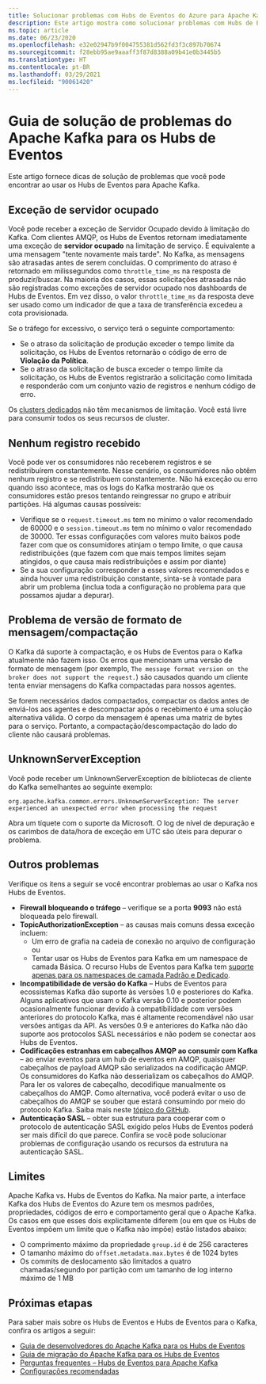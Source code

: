 ```yaml
---
title: Solucionar problemas com Hubs de Eventos do Azure para Apache Kafka
description: Este artigo mostra como solucionar problemas com Hubs de Eventos do Azure para Apache Kafka
ms.topic: article
ms.date: 06/23/2020
ms.openlocfilehash: e32e02947b9f004755381d562fd3f3c897b70674
ms.sourcegitcommit: f28ebb95ae9aaaff3f87d8388a09b41e0b3445b5
ms.translationtype: HT
ms.contentlocale: pt-BR
ms.lasthandoff: 03/29/2021
ms.locfileid: "90061420"
---
```

# <a name="apache-kafka-troubleshooting-guide-for-event-hubs"></a>Guia de solução de problemas do Apache Kafka para os Hubs de Eventos
Este artigo fornece dicas de solução de problemas que você pode encontrar ao usar os Hubs de Eventos para Apache Kafka. 

## <a name="server-busy-exception"></a>Exceção de servidor ocupado
Você pode receber a exceção de Servidor Ocupado devido à limitação do Kafka. Com clientes AMQP, os Hubs de Eventos retornam imediatamente uma exceção de **servidor ocupado** na limitação de serviço. É equivalente a uma mensagem "tente novamente mais tarde". No Kafka, as mensagens são atrasadas antes de serem concluídas. O comprimento do atraso é retornado em milissegundos como `throttle_time_ms` na resposta de produzir/buscar. Na maioria dos casos, essas solicitações atrasadas não são registradas como exceções de servidor ocupado nos dashboards de Hubs de Eventos. Em vez disso, o valor `throttle_time_ms` da resposta deve ser usado como um indicador de que a taxa de transferência excedeu a cota provisionada.

Se o tráfego for excessivo, o serviço terá o seguinte comportamento:

- Se o atraso da solicitação de produção exceder o tempo limite da solicitação, os Hubs de Eventos retornarão o código de erro de **Violação da Política**.
- Se o atraso da solicitação de busca exceder o tempo limite da solicitação, os Hubs de Eventos registrarão a solicitação como limitada e responderão com um conjunto vazio de registros e nenhum código de erro.

Os [clusters dedicados](event-hubs-dedicated-overview.md) não têm mecanismos de limitação. Você está livre para consumir todos os seus recursos de cluster.

## <a name="no-records-received"></a>Nenhum registro recebido
Você pode ver os consumidores não receberem registros e se redistribuírem constantemente. Nesse cenário, os consumidores não obtêm nenhum registro e se redistribuem constantemente. Não há exceção ou erro quando isso acontece, mas os logs do Kafka mostrarão que os consumidores estão presos tentando reingressar no grupo e atribuir partições. Há algumas causas possíveis:

- Verifique se o `request.timeout.ms` tem no mínimo o valor recomendado de 60000 e o `session.timeout.ms` tem no mínimo o valor recomendado de 30000. Ter essas configurações com valores muito baixos pode fazer com que os consumidores atinjam o tempo limite, o que causa redistribuições (que fazem com que mais tempos limites sejam atingidos, o que causa mais redistribuições e assim por diante) 
- Se a sua configuração corresponder a esses valores recomendados e ainda houver uma redistribuição constante, sinta-se à vontade para abrir um problema (inclua toda a configuração no problema para que possamos ajudar a depurar).

## <a name="compressionmessage-format-version-issue"></a>Problema de versão de formato de mensagem/compactação
O Kafka dá suporte à compactação, e os Hubs de Eventos para o Kafka atualmente não fazem isso. Os erros que mencionam uma versão de formato de mensagem (por exemplo, `The message format version on the broker does not support the request.`) são causados quando um cliente tenta enviar mensagens do Kafka compactadas para nossos agentes.

Se forem necessários dados compactados, compactar os dados antes de enviá-los aos agentes e descompactar após o recebimento é uma solução alternativa válida. O corpo da mensagem é apenas uma matriz de bytes para o serviço. Portanto, a compactação/descompactação do lado do cliente não causará problemas.

## <a name="unknownserverexception"></a>UnknownServerException
Você pode receber um UnknownServerException de bibliotecas de cliente do Kafka semelhantes ao seguinte exemplo: 

```
org.apache.kafka.common.errors.UnknownServerException: The server experienced an unexpected error when processing the request
```

Abra um tíquete com o suporte da Microsoft.  O log de nível de depuração e os carimbos de data/hora de exceção em UTC são úteis para depurar o problema. 

## <a name="other-issues"></a>Outros problemas
Verifique os itens a seguir se você encontrar problemas ao usar o Kafka nos Hubs de Eventos.

- **Firewall bloqueando o tráfego** – verifique se a porta **9093** não está bloqueada pelo firewall.
- **TopicAuthorizationException** – as causas mais comuns dessa exceção incluem:
    - Um erro de grafia na cadeia de conexão no arquivo de configuração ou
    - Tentar usar os Hubs de Eventos para Kafka em um namespace de camada Básica. O recurso Hubs de Eventos para Kafka tem [suporte apenas para os namespaces de camada Padrão e Dedicado](https://azure.microsoft.com/pricing/details/event-hubs/).
- **Incompatibilidade de versão do Kafka** – Hubs de Eventos para ecossistemas Kafka dão suporte às versões 1.0 e posteriores do Kafka. Alguns aplicativos que usam o Kafka versão 0.10 e posterior podem ocasionalmente funcionar devido à compatibilidade com versões anteriores do protocolo Kafka, mas é altamente recomendável não usar versões antigas da API. As versões 0.9 e anteriores do Kafka não dão suporte aos protocolos SASL necessários e não podem se conectar aos Hubs de Eventos.
- **Codificações estranhas em cabeçalhos AMQP ao consumir com Kafka** – ao enviar eventos para um hub de eventos em AMQP, quaisquer cabeçalhos de payload AMQP são serializados na codificação AMQP. Os consumidores do Kafka não desserializam os cabeçalhos do AMQP. Para ler os valores de cabeçalho, decodifique manualmente os cabeçalhos do AMQP. Como alternativa, você poderá evitar o uso de cabeçalhos do AMQP se souber que estará consumindo por meio do protocolo Kafka. Saiba mais neste [tópico do GitHub](https://github.com/Azure/azure-event-hubs-for-kafka/issues/56).
- **Autenticação SASL** – obter sua estrutura para cooperar com o protocolo de autenticação SASL exigido pelos Hubs de Eventos poderá ser mais difícil do que parece. Confira se você pode solucionar problemas de configuração usando os recursos da estrutura na autenticação SASL. 

## <a name="limits"></a>Limites
Apache Kafka vs. Hubs de Eventos do Kafka. Na maior parte, a interface Kafka dos Hubs de Eventos do Azure tem os mesmos padrões, propriedades, códigos de erro e comportamento geral que o Apache Kafka. Os casos em que esses dois explicitamente diferem (ou em que os Hubs de Eventos impõem um limite que o Kafka não impõe) estão listados abaixo:

- O comprimento máximo da propriedade `group.id` é de 256 caracteres
- O tamanho máximo do `offset.metadata.max.bytes` é de 1024 bytes
- Os commits de deslocamento são limitados a quatro chamadas/segundo por partição com um tamanho de log interno máximo de 1 MB


## <a name="next-steps"></a>Próximas etapas
Para saber mais sobre os Hubs de Eventos e Hubs de Eventos para o Kafka, confira os artigos a seguir:  

- [Guia de desenvolvedores do Apache Kafka para os Hubs de Eventos](apache-kafka-developer-guide.md)
- [Guia de migração do Apache Kafka para os Hubs de Eventos](apache-kafka-migration-guide.md)
- [Perguntas frequentes – Hubs de Eventos para Apache Kafka](apache-kafka-frequently-asked-questions.md)
- [Configurações recomendadas](apache-kafka-configurations.md)
